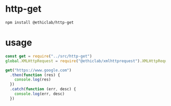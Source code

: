 # http-get

    npm install @ethiclab/http-get

# usage

```javascript
const get = require("../src/http-get")
global.XMLHttpRequest = require("@ethiclab/xmlhttprequest").XMLHttpRequest

get("https://www.google.com")
  .then(function (res) {
    console.log(res)
  })
  .catch(function (err, desc) {
    console.log(err, desc)
  })
```
